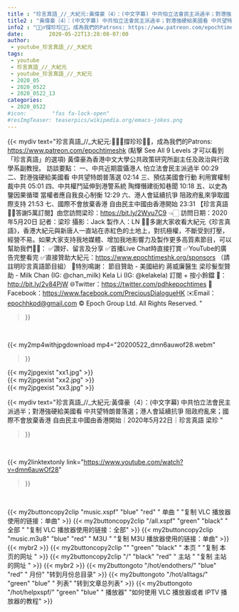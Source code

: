 ```yaml
---
title : "珍言真語_//_大紀元:黃偉豪（4）：(中文字幕) 中共怕立法會民主派過半；對港強硬給美國看 中共望特朗普落選；港人會延續抗爭 阻政府亂來；國際不會放棄香港 自由民主中國由香港開始｜2020年5月22日｜珍言真語 梁珍 "
title2 : "黃偉豪（4）：(中文字幕) 中共怕立法會民主派過半；對港強硬給美國看 中共望特朗普落選；港人會延續抗爭 阻政府亂來；國際不會放棄香港 自由民主中國由香港開始｜2020年5月22日｜珍言真語 梁珍 "
info2 : "🙋🏼‍♂️撐珍珍💪🏻，成為我們的Patrons: https://www.patreon.com/epochtimeshk  (點擊  See All 9 Levels  才可以看到「珍言真語」的選項)  黃偉豪為香港中文大學公共政策研究所副主任及政治與行政學系副教授。  訪談要點： 一、中共近期震懾港人 怕立法會民主派過半 00:29 二、對港強硬給美國看 中共望特朗普落選 02:14 三、預估美國會行動 利用實權制裁中共 05:01 四、中共權鬥延伸到港警系統 陶輝僭建街知巷聞 10:18 五、以史為鑒因果循環 當權者應自我良心制衡 12:29 六、港人會延續抗爭 阻政府亂來爭取國際支持 21:53 七、國際不會放棄香港 自由民主中國由香港開始 23:31  【珍言真語🙏🏻答謝5萬訂閱】由您訪問梁珍：https://bit.ly/2Wyu7C9 👈🏻  訪問日期：2020年5月20日 記者：梁珍 攝影：Jack 製作人：LN  🙏🏻多謝大家收看大紀元《珍言真語》，香港大紀元與新唐人一直站在赤紅色的土地上，對抗極權，不斷受到打壓，經營不易。如果大家支持我地媒體、增加我地影響力及製作更多高質素節目，可以幫助我們💪🏻： ✅讚好、留言及分享 ✅首播Live Chat時直接打賞 ✅YouTube的廣告完整看完 ✅直接贊助大紀元：https://www.epochtimeshk.org/sponsors （請註明珍言真語節目組）  💐特別鳴謝： 節目贊助 - 美國紐約 蔣威廉醫生 梁珍髮型贊助 - Milk Chan (IG: @chan_milk)   Kela Li (IG: @kelakela)  訂閱 + 按小鈴鐺 🔔：http://bit.ly/2v84PjW 🌐Twitter：https://twitter.com/pdhkepochtimes 👥Facebook：https://www.facebook.com/PreciousDialogueHK ✉️Email：epochhkpd@gmail.com  © Epoch Group Ltd. All Rights Reserved. "
date:        2020-05-22T13:28:08-07:00
author:
 - youtube_珍言真語_//_大紀元
tags:
 - youtube
 - 珍言真語_//_大紀元
 - youtube_珍言真語_//_大紀元
 - 2020_05
 - 2020_0522
 - 2020_0522_13
categories:
 - 2020_0522
#icon:        "fas fa-lock-open"
#resImgTeaser: teaserpics/wikipedia.org/emacs-jokes.png
---
```


{{< mydiv text="珍言真語_//_大紀元:🙋🏼‍♂️撐珍珍💪🏻，成為我們的Patrons: https://www.patreon.com/epochtimeshk  (點擊  See All 9 Levels  才可以看到「珍言真語」的選項)  黃偉豪為香港中文大學公共政策研究所副主任及政治與行政學系副教授。  訪談要點： 一、中共近期震懾港人 怕立法會民主派過半 00:29 二、對港強硬給美國看 中共望特朗普落選 02:14 三、預估美國會行動 利用實權制裁中共 05:01 四、中共權鬥延伸到港警系統 陶輝僭建街知巷聞 10:18 五、以史為鑒因果循環 當權者應自我良心制衡 12:29 六、港人會延續抗爭 阻政府亂來爭取國際支持 21:53 七、國際不會放棄香港 自由民主中國由香港開始 23:31  【珍言真語🙏🏻答謝5萬訂閱】由您訪問梁珍：https://bit.ly/2Wyu7C9 👈🏻  訪問日期：2020年5月20日 記者：梁珍 攝影：Jack 製作人：LN  🙏🏻多謝大家收看大紀元《珍言真語》，香港大紀元與新唐人一直站在赤紅色的土地上，對抗極權，不斷受到打壓，經營不易。如果大家支持我地媒體、增加我地影響力及製作更多高質素節目，可以幫助我們💪🏻： ✅讚好、留言及分享 ✅首播Live Chat時直接打賞 ✅YouTube的廣告完整看完 ✅直接贊助大紀元：https://www.epochtimeshk.org/sponsors （請註明珍言真語節目組）  💐特別鳴謝： 節目贊助 - 美國紐約 蔣威廉醫生 梁珍髮型贊助 - Milk Chan (IG: @chan_milk)   Kela Li (IG: @kelakela)  訂閱 + 按小鈴鐺 🔔：http://bit.ly/2v84PjW 🌐Twitter：https://twitter.com/pdhkepochtimes 👥Facebook：https://www.facebook.com/PreciousDialogueHK ✉️Email：epochhkpd@gmail.com  © Epoch Group Ltd. All Rights Reserved. "
>}}
<br>


{{< my2mp4withjpgdownload mp4="20200522_dmn6auwof28.webm"
>}}

{{< my2jpgexist "xx1.jpg" >}}<br>
{{< my2jpgexist "xx2.jpg" >}}<br>
{{< my2jpgexist "xx3.jpg" >}}<br>



{{< mydiv text="珍言真語_//_大紀元:黃偉豪（4）：(中文字幕) 中共怕立法會民主派過半；對港強硬給美國看 中共望特朗普落選；港人會延續抗爭 阻政府亂來；國際不會放棄香港 自由民主中國由香港開始｜2020年5月22日｜珍言真語 梁珍 "
>}}
<br>

{{< my2linktextonly link="https://www.youtube.com/watch?v=dmn6auwOf28"
>}}


<br>

{{< my2buttoncopy2clip "music.xspf"        "blue"   "red"    " 单曲 "  "复制 VLC 播放器使用的链接：单曲" >}} {{< my2buttoncopy2clip "/all.xspf"         "green"  "black"  " 全部 "  "复制 VLC 播放器使用的链接：全部" >}} {{< my2buttoncopy2clip "music.m3u8"        "blue"   "red"    " M3U  "    "复制 M3U 播放器使用的链接：单曲" >}} {{< mybr2 >}} {{< my2buttoncopy2clip ""                  "green"  "black"  " 本页 "    "复制 本页的网址 " >}} {{< my2buttoncopy2clip "/"                 "black"  "red"    " 主站 "    "复制 主站的网址 " >}} {{< mybr2 >}} {{< my2buttongoto      "/hot/endothers/"   "blue"   "red"    " 月份"   "转到月份总目录" >}} {{< my2buttongoto      "/hot/alltags/"     "green"  "blue"   " 列表"   "转到文章总列表" >}} {{< my2buttongoto      "/hot/helpxspf/"    "green"  "blue"   " 播放器" "如何使用 VLC 播放器或者 IPTV 播放器的教程" >}} 
